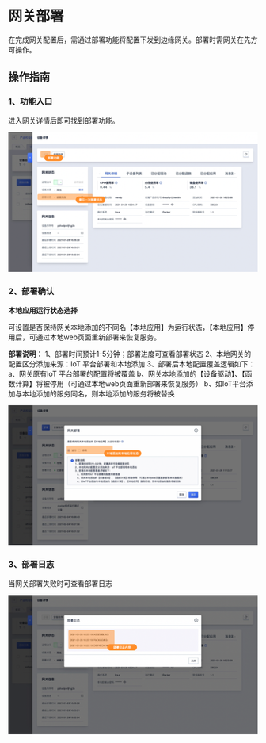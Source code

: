 # 网关部署

在完成网关配置后，需通过部署功能将配置下发到边缘网关。部署时需网关在先方可操作。



## 操作指南

### 1、功能入口

进入网关详情后即可找到部署功能。

![图片](../../images/网关部署-1.png)

### 2、部署确认

**本地应用运行状态选择**

可设置是否保持网关本地添加的不同名【本地应用】为运行状态，【本地应用】停用后，可通过本地web页面重新部署来恢复服务。

**部署说明：**
1、部署时间预计1-5分钟；部署进度可查看部署状态
2、本地网关的配置区分添加来源：IoT 平台部署和本地添加
3、部署后本地配置覆盖逻辑如下：
     a、网关原有IoT 平台部署的配置将被覆盖
     b、网关本地添加的【设备驱动】、【函数计算】将被停用（可通过本地web页面重新部署来恢复服务）
     b、如IoT平台添加与本地添加的服务同名，则本地添加的服务将被替换

![图片](../../images/网关部署-2.png)

### 3、部署日志

当网关部署失败时可查看部署日志

![图片](../../images/网关部署-3.png)